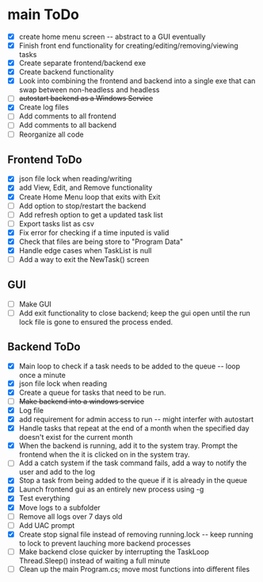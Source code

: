 # main ToDo
- [X] create home menu screen -- abstract to a GUI eventually
- [X] Finish front end functionality for creating/editing/removing/viewing tasks
- [X] Create separate frontend/backend exe 
- [X] Create backend functionality
- [X] Look into combining the frontend and backend into a single exe that can swap between non-headless and headless
- [ ] ~~autostart backend as a Windows Service~~
- [X] Create log files
- [ ] Add comments to all frontend
- [ ] Add comments to all backend
- [ ] Reorganize all code

## Frontend ToDo
- [X] json file lock when reading/writing
- [X] add View, Edit, and Remove functionality
- [X] Create Home Menu loop that exits with Exit
- [ ] Add option to stop/restart the backend
- [ ] Add refresh option to get a updated task list
- [ ] Export tasks list as csv
- [X] Fix error for checking if a time inputed is valid
- [X] Check that files are being store to "Program Data"
- [X] Handle edge cases when TaskList is null
- [ ] Add a way to exit the NewTask() screen

## GUI
- [ ] Make GUI
- [ ] Add exit functionality to close backend; keep the gui open until the run lock file is gone to ensured the process ended.

## Backend ToDo
- [X] Main loop to check if a task needs to be added to the queue -- loop once a minute
- [X] json file lock when reading
- [X] Create a queue for tasks that need to be run.
- [ ] ~~Make backend into a windows service~~
- [X] Log file
- [X] add requirement for admin access to run -- might interfer with autostart
- [X] Handle tasks that repeat at the end of a month when the specified day doesn't exist for the current month
- [X] When the backend is running, add it to the system tray. Prompt the frontend when the it is clicked on in the system tray.
- [ ] Add a catch system if the task command fails, add a way to notify the user and add to the log
- [X] Stop a task from being added to the queue if it is already in the queue
- [X] Launch frontend gui as an entirely new process using -g
- [X] Test everything
- [X] Move logs to a subfolder
- [ ] Remove all logs over 7 days old
- [ ] Add UAC prompt
- [X] Create stop signal file instead of removing running.lock -- keep running to lock to prevent lauching more backend processes
- [ ] Make backend close quicker by interrupting the TaskLoop Thread.Sleep() instead of waiting a full minute
- [ ] Clean up the main Program.cs; move most functions into different files